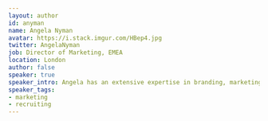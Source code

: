```yaml
---
layout: author
id: anyman
name: Angela Nyman
avatar: https://i.stack.imgur.com/HBep4.jpg
twitter: AngelaNyman
job: Director of Marketing, EMEA
location: London
author: false
speaker: true
speaker_intro: Angela has an extensive expertise in branding, marketing management and +12 years of experience in cross cultural management. At Stack Overflow she is educating companies about technical recruitment and how to best reach, attract and engage with developers.
speaker_tags:
- marketing
- recruiting
---
```


